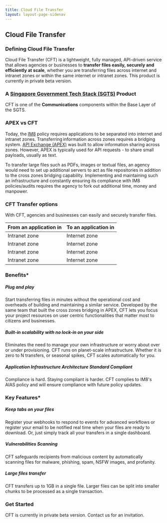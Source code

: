 ```yaml
---
title: Cloud File Transfer
layout: layout-page-sidenav
---
```

## Cloud File Transfer

### Defining Cloud File Transfer

Cloud File Transfer (CFT) is a lightweight, fully managed, API-driven service that allows agencies or businesses to **transfer files easily, securely and efficiently at scale**, whether you are transferring files across internet and intranet zones or within the same internet or intranet zones. This product is currently in private beta version.

### A [Singapore Government Tech Stack (SGTS)](/singapore-government-tech-stack/overview) Product

CFT is one of the **Communications** components within the Base Layer of the SGTS.

### APEX vs CFT

Today, the [IM8](/guidelines/standards-and-best-practices/im8) policy requires applications to be separated into internet and intranet zones. Transferring information across zones requires a bridging system. [API Exchange (APEX)](/technologies/data-and-apis/apex) was built to allow information sharing across zones. However, APEX is typically used for API requests - to share small payloads, usually as text.

To transfer large files such as PDFs, images or textual files, an agency would need to set up additional servers to act as file repositories in addition to the cross zones bridging capability. Implementing and maintaining such an infrastructure and constantly ensuring its compliance with IM8 policies/audits requires the agency to fork out additional time, money and manpower.

### CFT Transfer options

With CFT, agencies and businesses can easily and securely transfer files.

From an application in | To an application in
-----------------------|---------------------
Intranet zone | Internet zone
Intranet zone | Internet zone
Intranet zone | Internet zone
Intranet zone | Internet zone

### Benefits*

##### Plug and play

Start transferring files in minutes without the operational cost and overheads of building and maintaining a similar service. Developed by the same team that built the cross zones bridging in APEX, CFT lets you focus your project resources on user centric functionalities that matter most to citizens and businesses.

##### Built-in scalability with no lock-in on your side

Eliminates the need to manage your own infrastructure or worry about over or under provisioning. CFT runs on planet-scale infrastructure. Whether it is zero to N transfers, or seasonal spikes, CFT scales automatically for you.  

##### Application Infrastructure Architecture Standard Compliant

Compliance is hard. Staying compliant is harder. CFT complies to IM8's AIAS policy and will ensure compliance with future policy updates.

### Key Features*

##### Keep tabs on your files

Register your webhooks to respond to events for advanced workflows or register your email to be notified real time when your files are ready to download. Or, just simply track all your transfers in a single dashboard.

##### Vulnerabilities Scanning

CFT safeguards recipients from malicious content by automatically scanning files for malware, phishing, spam, NSFW images, and profanity.

##### Large files transfer

CFT transfers up to 1GB in a single file. Larger files can be split into smaller chunks to be processed as a single transaction.

### Get Started

CFT is currently in private beta version. Contact us for an invitation.
